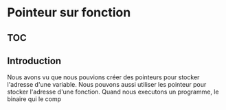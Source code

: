 # Pointeur sur fonction

## TOC

## Introduction

Nous avons vu que nous pouvions créer des pointeurs pour stocker l'adresse d'une variable. Nous pouvons aussi utiliser les pointeur pour stocker l'adresse d'une fonction. Quand nous executons un programme, le binaire qui le comp
